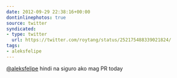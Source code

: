```yaml
---
date: 2012-09-29 22:38:16+00:00
dontinlinephotos: true
source: twitter
syndicated:
- type: twitter
  url: https://twitter.com/roytang/status/252175488339021824/
tags:
- aleksfelipe
---
```


[@aleksfelipe](https://twitter.com/aleksfelipe/) hindi na siguro ako mag PR today